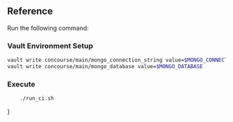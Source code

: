 ## Reference

Run the following command:

### Vault Environment Setup

```bash
vault write concourse/main/mongo_connection_string value=$MONGO_CONNECTION_STRING
vault write concourse/main/mongo_database value=$MONGO_DATABASE

```

### Execute
```bash
	./run_ci.sh
```

}

